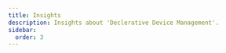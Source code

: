 ```yaml
---
title: Insights
description: Insights about 'Declerative Device Management'.
sidebar:
  order: 3
---
```



